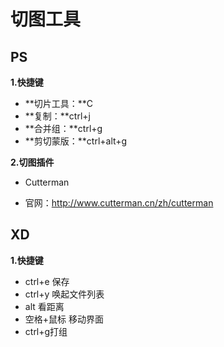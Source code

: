 # 切图工具

## PS

**1.快捷键**

+ **切片工具：**C
+ **复制：**ctrl+j
+ **合并组：**ctrl+g
+ **剪切蒙版：**ctrl+alt+g

**2.切图插件**

+ Cutterman

+ 官网：http://www.cutterman.cn/zh/cutterman 

## XD

**1.快捷键**

+ ctrl+e 保存
+ ctrl+y 唤起文件列表
+ alt 看距离
+ 空格+鼠标 移动界面
+ ctrl+g打组